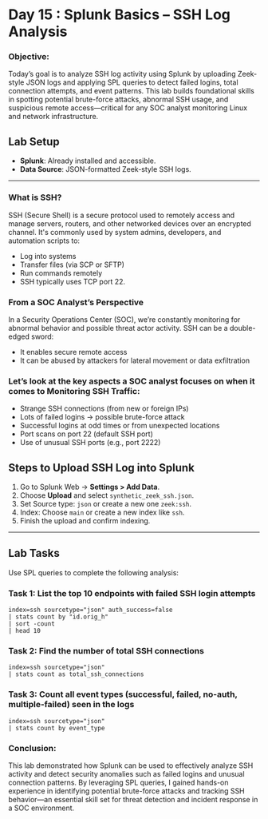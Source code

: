 # Day 15 : Splunk Basics – SSH Log Analysis

### Objective:

Today’s goal is to analyze SSH log activity using Splunk by uploading Zeek-style JSON logs and applying SPL queries to detect failed logins, total connection attempts, and event patterns. This lab builds foundational skills in spotting potential brute-force attacks, abnormal SSH usage, and suspicious remote access—critical for any SOC analyst monitoring Linux and network infrastructure.


## Lab Setup

-  **Splunk**: Already installed and accessible.
-  **Data Source**: JSON-formatted Zeek-style SSH logs.

---

### What is SSH? 
SSH (Secure Shell) is a secure protocol used to remotely access and manage servers, routers, and other networked devices over an encrypted channel. It's commonly used by system admins, developers, and automation scripts to:

- Log into systems 
- Transfer files (via SCP or SFTP)
- Run commands remotely
- SSH typically uses TCP port 22.

### From a SOC Analyst’s Perspective
In a Security Operations Center (SOC), we’re constantly monitoring for abnormal behavior and possible threat actor activity. SSH can be a double-edged sword:
- It enables secure remote access
- It can be abused by attackers for lateral movement or data exfiltration

### Let’s look at the key aspects a SOC analyst focuses on when it comes to Monitoring SSH Traffic:

- Strange SSH connections (from new or foreign IPs)
- Lots of failed logins → possible brute-force attack
- Successful logins at odd times or from unexpected locations
- Port scans on port 22 (default SSH port)
- Use of unusual SSH ports (e.g., port 2222)

##  Steps to Upload SSH Log into Splunk

1. Go to Splunk Web → **Settings > Add Data**.
2. Choose **Upload** and select `synthetic_zeek_ssh.json`.
3. Set Source type: `json` or create a new one `zeek:ssh`.
4. Index: Choose `main` or create a new index like `ssh`.
5. Finish the upload and confirm indexing.

---

##  Lab Tasks

Use SPL queries to complete the following analysis:

### Task 1: List the top 10 endpoints with failed SSH login attempts
```spl
index=ssh sourcetype="json" auth_success=false
| stats count by "id.orig_h"
| sort -count
| head 10
```
### Task 2: Find the number of total SSH connections
```spl
index=ssh sourcetype="json"
| stats count as total_ssh_connections
```
### Task 3: Count all event types (successful, failed, no-auth, multiple-failed) seen in the logs
```spl
index=ssh sourcetype="json"
| stats count by event_type
```

### Conclusion:
This lab demonstrated how Splunk can be used to effectively analyze SSH activity and detect security anomalies such as failed logins and unusual connection patterns. By leveraging SPL queries, I gained hands-on experience in identifying potential brute-force attacks and tracking SSH behavior—an essential skill set for threat detection and incident response in a SOC environment.
